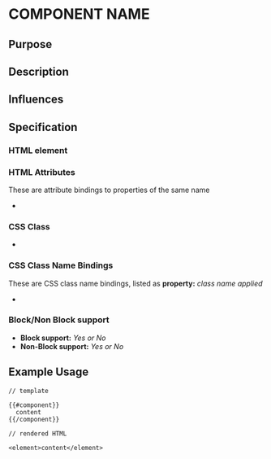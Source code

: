 # COMPONENT NAME

## Purpose

## Description

## Influences

## Specification

### HTML element

### HTML Attributes

These are attribute bindings to properties of the same name

* 

### CSS Class

* 

### CSS Class Name Bindings

These are CSS class name bindings, listed as **property:** *class name applied*

* 

### Block/Non Block support

* **Block support:** *Yes or No*
* **Non-Block support:** *Yes or No*

## Example Usage

```
// template

{{#component}}
  content
{{/component}}

// rendered HTML

<element>content</element>
```
